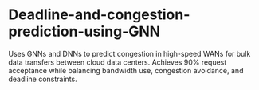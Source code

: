 # Deadline-and-congestion-prediction-using-GNN
Uses GNNs and DNNs to predict congestion in high-speed WANs for bulk data transfers between cloud data centers. Achieves 90% request acceptance while balancing bandwidth use, congestion avoidance, and deadline constraints.
